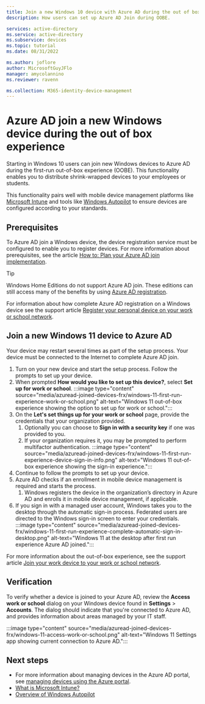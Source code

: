 ```yaml
---
title: Join a new Windows 10 device with Azure AD during the out of box experience
description: How users can set up Azure AD Join during OOBE.

services: active-directory
ms.service: active-directory
ms.subservice: devices
ms.topic: tutorial
ms.date: 08/31/2022

ms.author: joflore
author: MicrosoftGuyJFlo
manager: amycolannino
ms.reviewer: ravenn

ms.collection: M365-identity-device-management
---
```

# Azure AD join a new Windows device during the out of box experience

Starting in Windows 10 users can join new Windows devices to Azure AD during the first-run out-of-box experience (OOBE). This functionality enables you to distribute shrink-wrapped devices to your employees or students. 

This functionality pairs well with mobile device management platforms like [Microsoft Intune](/mem/intune/fundamentals/what-is-intune) and tools like [Windows Autopilot](/mem/autopilot/windows-autopilot) to ensure devices are configured according to your standards.

## Prerequisites

To Azure AD join a Windows device, the device registration service must be configured to enable you to register devices. For more information about prerequisites, see the article [How to: Plan your Azure AD join implementation](azureadjoin-plan.md).

> [!TIP]
> Windows Home Editions do not support Azure AD join. These editions can still access many of the benefits by using [Azure AD registration](concept-azure-ad-register). 
> 
> For information about how complete Azure AD registration on a Windows device see the support article [Register your personal device on your work or school network](https://support.microsoft.com/account-billing/register-your-personal-device-on-your-work-or-school-network-8803dd61-a613-45e3-ae6c-bd1ab25bf8a8).

## Join a new Windows 11 device to Azure AD

Your device may restart several times as part of the setup process. Your device must be connected to the Internet to complete Azure AD join.

1. Turn on your new device and start the setup process. Follow the prompts to set up your device.
1. When prompted **How would you like to set up this device?**, select **Set up for work or school**.
   :::image type="content" source="media/azuread-joined-devices-frx/windows-11-first-run-experience-work-or-school.png" alt-text="Windows 11 out-of-box experience showing the option to set up for work or school.":::
1. On the **Let's set things up for your work or school** page, provide the credentials that your organization provided. 
   1. Optionally you can choose to **Sign in with a security key** if one was provided to you.
   1. If your organization requires it, you may be prompted to perform multifactor authentication.
   :::image type="content" source="media/azuread-joined-devices-frx/windows-11-first-run-experience-device-sign-in-info.png" alt-text="Windows 11 out-of-box experience showing the sign-in experience.":::
1. Continue to follow the prompts to set up your device.
1. Azure AD checks if an enrollment in mobile device management is required and starts the process.
   1. Windows registers the device in the organization’s directory in Azure AD and enrolls it in mobile device management, if applicable.
1. If you sign in with a managed user account, Windows takes you to the desktop through the automatic sign-in process. Federated users are directed to the Windows sign-in screen to enter your credentials.
   :::image type="content" source="media/azuread-joined-devices-frx/windows-11-first-run-experience-complete-automatic-sign-in-desktop.png" alt-text="Windows 11 at the desktop after first run experience Azure AD joined.":::

For more information about the out-of-box experience, see the support article [Join your work device to your work or school network](https://support.microsoft.com/account-billing/join-your-work-device-to-your-work-or-school-network-ef4d6adb-5095-4e51-829e-5457430f3973).

## Verification

To verify whether a device is joined to your Azure AD, review the **Access work or school** dialog on your Windows device found in **Settings** > **Accounts**. The dialog should indicate that you're connected to Azure AD, and provides information about areas managed by your IT staff.

:::image type="content" source="media/azuread-joined-devices-frx/windows-11-access-work-or-school.png" alt-text="Windows 11 Settings app showing current connection to Azure AD.":::

## Next steps

- For more information about managing devices in the Azure AD portal, see [managing devices using the Azure portal](device-management-azure-portal.md).
- [What is Microsoft Intune?](/mem/intune/fundamentals/what-is-intune)
- [Overview of Windows Autopilot](/mem/autopilot/windows-autopilot)
